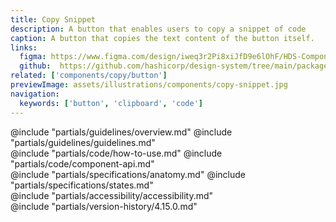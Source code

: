 ```yaml
---
title: Copy Snippet
description: A button that enables users to copy a snippet of code
caption: A button that copies the text content of the button itself.
links:
  figma: https://www.figma.com/design/iweq3r2Pi8xiJfD9e6lOhF/HDS-Components-v2.0?node-id=67318-51974&t=w8xQlWxzH7bwXLe2-1
  github:  https://github.com/hashicorp/design-system/tree/main/packages/components/src/components/hds/copy/snippet
related: ['components/copy/button']
previewImage: assets/illustrations/components/copy-snippet.jpg
navigation:
  keywords: ['button', 'clipboard', 'code']
---
```


<section data-tab="Guidelines">
  @include "partials/guidelines/overview.md"
  @include "partials/guidelines/guidelines.md"
</section>

<section data-tab="Code">
  @include "partials/code/how-to-use.md"
  @include "partials/code/component-api.md"
</section>

<section data-tab="Specifications">
  @include "partials/specifications/anatomy.md"
  @include "partials/specifications/states.md"
</section>

<section data-tab="Accessibility">
  @include "partials/accessibility/accessibility.md"
</section>

<section data-tab="Version history">
  @include "partials/version-history/4.15.0.md"
</section>
